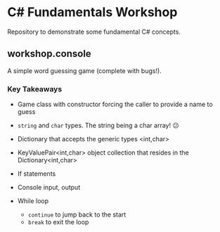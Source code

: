 # C# Fundamentals Workshop

Repository to demonstrate some fundamental C# concepts.

## workshop.console

A simple word guessing game (complete with bugs!).

### Key Takeaways

- Game class with constructor forcing the caller to provide a name to guess
- `string` and `char` types. The string being a char array! 😕
- Dictionary that accepts the generic types <int,char>
- KeyValuePair<int,char> object collection that resides in the Dictionary<int,char>

- If statements
- Console input, output
- While loop
  - `continue` to jump back to the start
  - `break` to exit the loop
